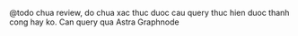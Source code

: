 @todo chua review, do chua xac thuc duoc cau query thuc hien duoc thanh cong hay ko. Can query qua Astra Graphnode
